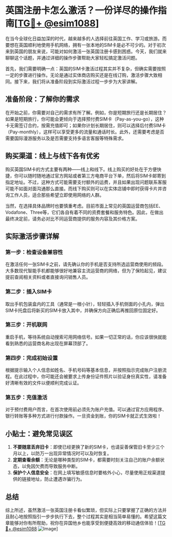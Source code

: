 # 英国注册卡怎么激活？一份详尽的操作指南[[TG💪+ @esim1088](https://t.me/s/esim1088)]

在当今全球化日益加深的时代，越来越多的人选择前往英国工作、学习或旅游。而要想在英国顺利地使用手机网络，拥有一张本地的SIM卡是必不可少的。对于初次来到英国的朋友来说，可能对如何激活一张英国注册卡感到困惑。今天，我们就来聊聊这个话题，并通过详细的操作步骤帮助大家轻松搞定激活问题。

首先，我们需要明确一点：英国的SIM卡激活过程其实并不复杂，但确实需要按照一定的步骤进行操作。无论是通过实体商店购买还是在线订购，激活步骤大致相同。接下来，我们将从准备阶段到实际激活过程一步步为大家讲解。

## 准备阶段：了解你的需求

在开始之前，你需要对自己的需求有所了解。例如，你是短期旅行还是长期居住？如果是短期旅行，你可能会更倾向于选择预付费SIM卡（Pay-as-you-go），这种卡无需签订合约，按需充值即可；如果你计划长期居住，则可以选择后付费SIM卡（Pay-monthly），这样可以享受更多的流量和通话时长。此外，还需要考虑是否需要国际漫游服务以及是否需要支持多语言客服等特殊需求。

## 购买渠道：线上与线下各有优劣

购买英国SIM卡的方式主要有两种——线上和线下。线上购买的好处在于方便快捷，你可以随时随地通过官方网站或者第三方电商平台下单，然后将SIM卡邮寄到指定地址。不过，这种方式可能需要支付额外的运费，并且如果出现问题联系客服可能不如面对面沟通那么直接。而线下购买则可以在实体店铺中即时获得卡片并咨询工作人员，适合那些希望立即使用网络的人群。

当然，在选择具体品牌时也要慎重考虑。目前市面上常见的英国运营商包括EE、Vodafone、Three等，它们各自有着不同的资费套餐和服务特色。因此，在做出最终决定前，请务必对比不同运营商提供的服务内容及其价格方案。

## 实际激活步骤详解

### 第一步：检查设备兼容性

在激活任何一张SIM卡之前，请先确认你的手机是否支持所选运营商使用的频段。大多数现代智能手机都能够很好地兼容主流运营商的网络，但为了保险起见，建议提前查阅相关资料或者直接询问销售人员。

### 第二步：插入SIM卡

取出手机包装盒内的工具（通常是一根小针），轻轻插入手机侧面的小孔内，弹出SIM卡托盘后将新买的SIM卡放入其中，并确保方向正确后再推回原位固定好。

### 第三步：开机联网

重启手机，等待系统自动搜索可用网络信号。如果一切正常的话，你应该很快就能看到熟悉的运营商名称出现在屏幕顶部了。

### 第四步：完成初始设置

根据提示输入个人信息如姓名、手机号码等基本信息，并按照指示完成账户注册流程。在此过程中，你可能还会被要求上传身份证件照片以验证身份真实性，请准备好清晰有效的文件以便顺利完成认证。

### 第五步：充值激活

对于预付费用户而言，在首次使用前必须先为账户充值。可以通过官方应用程序、银行转账等多种方式进行付款操作。一旦资金到账，你的SIM卡就正式生效啦！

## 小贴士：避免常见误区

1. **不要随意丢弃旧卡**：即使已经更换了新的SIM卡，也请妥善保管旧卡至少三个月以上，以防万一出现异常情况时可以及时恢复。
2. **定期查看余额**：无论是哪种类型的SIM卡，都需要时刻关注自己的账户余额状态，以免因欠费而导致服务中断。
3. **保护个人信息安全**：在网上填写敏感信息时要格外小心，尽量使用正规渠道提供的链接地址，防止遭遇诈骗行为。

## 总结

综上所述，虽然激活一张英国注册卡看似繁琐，但实际上只要掌握了正确的方法并且耐心地按照指引一步步执行下去，整个过程其实是相当简单易懂的。希望这篇文章能够对你有所帮助，祝你在异国他乡也能享受到便捷高效的移动通信体验！[[TG💪+ @esim1088](https://t.me/s/esim1088) ![Image](https://i.postimg.cc/4NQfJmqS/Snipaste-2025-05-13-00-14-12.png)]